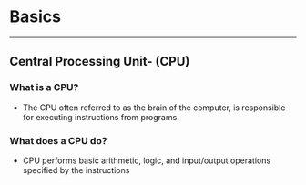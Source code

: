 # Basics

---

## Central Processing Unit- (CPU)

### What is a CPU?

- The CPU often referred to as the brain of the computer, is responsible for executing instructions from programs.

### What does a CPU do?

- CPU performs basic arithmetic, logic, and input/output operations specified by the instructions
